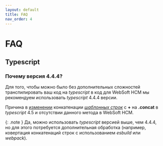 ```yaml
---
layout: default
title: FAQ
nav_order: 4
---
```

# FAQ

## Typescript

### Почему версия 4.4.4?

Для того, чтобы можно было без дополнительных сложностей транспилировать ваш код на _typescript_ в код для WebSoft HCM мы рекомендуем использовать _typescript_ 4.4.4 версии.

Причина в [изменении](https://github.com/microsoft/TypeScript/pull/45304) конкатенации [_шаблонных строк_](https://developer.mozilla.org/en-US/docs/Web/JavaScript/Reference/Template_literals) с **+** на **.concat** в _typescript_ 4.5 и отсутствии данного метода в WebSoft HCM.


{: .note }
Да, можно использовать _typescript_ версией выше, чем 4.4.4, но для этого потребуется дополнительная обработка (например, ковертация конкатенаций строк с использованием _esbuild_ или _webpack_).